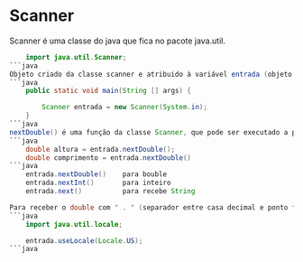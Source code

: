 # Scanner

Scanner é uma classe do java que fica  no pacote java.util.
```java
    import java.util.Scanner;
```java
Objeto criado da classe scanner e atribuido à variável entrada (objeto contem funções que podem ser executadas). 
```java
    public static void main(String [] args) {

        Scanner entrada = new Scanner(System.in);
    }
```java
nextDouble() é uma função da classe Scanner, que pode ser executado a partir de objetos criados na classe Scanner. Ex: entrada.
```java
    double altura = entrada.nextDouble();
    double comprimento = entrada.nextDouble()
```java
    entrada.nextDouble()    para bouble
    entrada.nextInt()       para inteiro
    entrada.next()          para recebe String

Para receber o double com " . " (separador entre casa decimal e ponto flutuante).
```java
    import java.util.locale;

    entrada.useLocale(Locale.US);
```java    